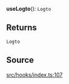 **useLogto**(): `Logto`

## Returns

`Logto`

## Source

[src/hooks/index.ts:107](https://github.com/logto-io/js/blob/54d7193/packages/react/src/hooks/index.ts#L107)
